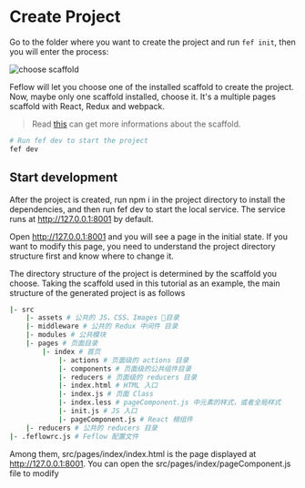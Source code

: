 # Create Project

Go to the folder where you want to create the project and run `fef init`, then you will enter the process:

![choose scaffold](https://pub.idqqimg.com/5a7071770a73496f9bfb8f00ebe0a72e.svg)

Feflow will let you choose one of the installed scaffold to create the project. Now, maybe only one scaffold installed, choose it. It's a multiple pages scaffold with React, Redux and webpack.

> Read [this](https://github.com/feflow/generator-ivweb) can get more informations about the scaffold.



```bash
# Run fef dev to start the project
fef dev
```

## Start development

After the project is created, run npm i in the project directory to install the dependencies, and then run fef dev to start the local service. The service runs at http://127.0.0.1:8001 by default.

Open http://127.0.0.1:8001 and you will see a page in the initial state. If you want to modify this page, you need to understand the project directory structure first and know where to change it.

The directory structure of the project is determined by the scaffold you choose. Taking the scaffold used in this tutorial as an example, the main structure of the generated project is as follows

```sh
|- src
    |- assets # 公共的 JS、CSS、Images 目录
    |- middleware # 公共的 Redux 中间件 目录
    |- modules # 公共模块
    |- pages # 页面目录
        |- index # 首页
            |- actions # 页面级的 actions 目录
            |- components # 页面级的公共组件目录
            |- reducers # 页面级的 reducers 目录
            |- index.html # HTML 入口
            |- index.js # 页面 Class
            |- index.less # pageComponent.js 中元素的样式，或者全局样式
            |- init.js # JS 入口
            |- pageComponent.js # React 根组件
    |- reducers # 公共的 reducers 目录
|- .feflowrc.js # Feflow 配置文件
```

Among them, src/pages/index/index.html is the page displayed at http://127.0.0.1:8001. You can open the src/pages/index/pageComponent.js file to modify